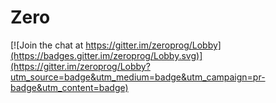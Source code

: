 # Zero

[![Join the chat at https://gitter.im/zeroprog/Lobby](https://badges.gitter.im/zeroprog/Lobby.svg)](https://gitter.im/zeroprog/Lobby?utm_source=badge&utm_medium=badge&utm_campaign=pr-badge&utm_content=badge)
